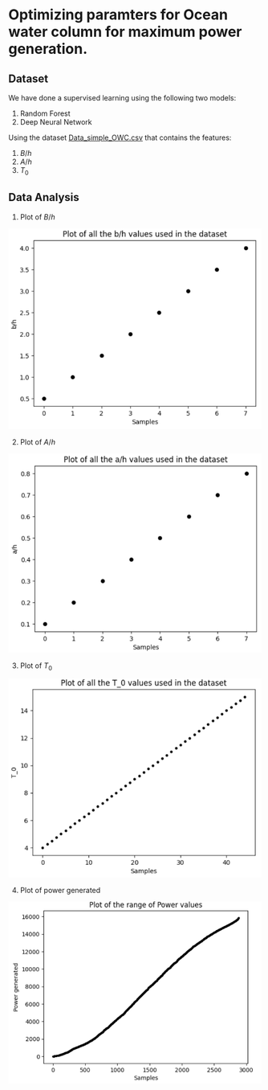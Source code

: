 # Optimizing paramters for Ocean water column for maximum power generation.

## Dataset
We have done a supervised learning using the following two models: 
1. Random Forest
2. Deep Neural Network

Using the dataset [Data_simple_OWC.csv](./Data_simple_OWC.csv) that contains the features:
1. $B/h$
2. $A/h$
3. $T_{0}$

## Data Analysis
1. Plot of $B/h$


![b/h](https://github.com/Hritik003/Optimization-of-OWC-using-ML-models/blob/main/images/dataset_image_1.png?raw=true)

2. Plot of $A/h$


![a/h](https://github.com/Hritik003/Optimization-of-OWC-using-ML-models/blob/main/images/dataset_image_2.png?raw=true)

3. Plot of $T_{0}$


![t0](https://github.com/Hritik003/Optimization-of-OWC-using-ML-models/blob/main/images/dataset_image_3.png?raw=true)

4. Plot of power generated

![power](https://github.com/Hritik003/Optimization-of-OWC-using-ML-models/blob/main/images/dataset_image_4.png?raw=true)
